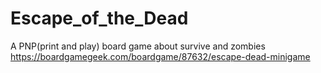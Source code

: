 
# Escape_of_the_Dead

A PNP(print and play) board game about survive and zombies  
https://boardgamegeek.com/boardgame/87632/escape-dead-minigame
